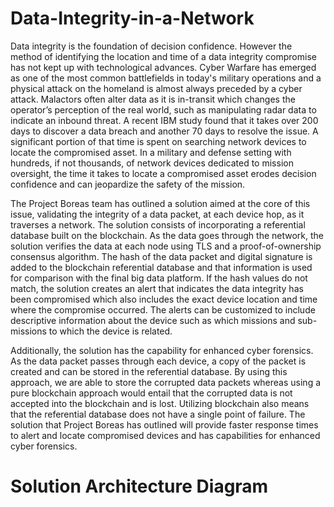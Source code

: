 # Data-Integrity-in-a-Network
Data integrity is the foundation of decision confidence. However the method of identifying the location and time of a data integrity compromise has not kept up with technological advances. Cyber Warfare has emerged as one of the most common battlefields in today's military operations and a physical attack on the homeland is almost always preceded by a cyber attack. Malactors often alter data as it is in-transit which changes the operator’s perception of the real world, such as manipulating radar data to indicate an inbound threat. A recent IBM study found that it takes over 200 days to discover a data breach and another 70 days to resolve the issue. A significant portion of that time is spent on searching network devices to locate the compromised asset. In a military and defense setting with hundreds, if not thousands, of network devices dedicated to mission oversight, the time it takes to locate a compromised asset erodes decision confidence and can jeopardize the safety of the mission. 
    
The Project Boreas team has outlined a solution aimed at the core of this issue, validating the integrity of a data packet, at each device hop, as it traverses a network. The solution consists of incorporating a referential database built on the blockchain. As the data goes through the network, the solution verifies the data at each node using TLS and a proof-of-ownership consensus algorithm. The hash of the data packet and digital signature is added to the blockchain referential database and that information is used for comparison with the final big data platform. If the hash values do not match, the solution creates an alert that indicates the data integrity has been compromised which also includes the exact device location and time where the compromise occurred. The alerts can be customized to include descriptive information about the device such as which missions and sub-missions to which the device is related.

Additionally, the solution has the capability for enhanced cyber forensics. As the data packet passes through each device, a copy of the packet is created and can be stored in the referential database. By using this approach, we are able to store the corrupted data packets whereas using a pure blockchain approach would entail that the corrupted data is not accepted into the blockchain and is lost. Utilizing blockchain also means that the referential database does not have a single point of failure. The solution that Project Boreas has outlined will provide faster response times to alert and locate compromised devices and has capabilities for enhanced cyber forensics. 


# Solution Architecture Diagram

